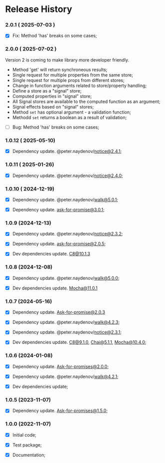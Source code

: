 # Release History

### 2.0.1 ( 2025-07-03 )
- [x] Fix: Method 'has' breaks on some cases;


### 2.0.0 ( 2025-07-02 )
Version 2 is coming to make library more developer friendly.
- Method 'get' will return synchroneous results;
- Single request for multiple properties from the same store;
- Single request for multiple props from different stores;
- Change in function arguments related to store/property handling;
- Define a store as a "signal" store;
- Computed properties in "signal" store;
- All Signal stores are available to the computed function as an argument;
- Signal effects based on "signal" stores;
- Method `set` has optional argument - a validation function;
- Methodd `set` returns a boolean as a result of validation;
- [ ] Bug: Method 'has' breaks on some cases;





### 1.0.12 ( 2025-05-10)
- [x] Dependency update. @peter.naydenov/notice@2.4.1;



### 1.0.11 ( 2025-01-26)
- [x] Dependency update. @peter.naydenov/notice@2.4.0;



### 1.0.10 ( 2024-12-19)
- [x] Dependency update. @peter.naydenov/walk@5.0.1;
- [x] Dependency update. ask-for-promise@3.0.1;


### 1.0.9 (2024-12-13)
- [x] Dependency update. @peter.naydenov/notice@2.3.2;
- [x] Dependency update. ask-for-promise@2.0.5;
- [x] Dev dependencies update. C8@10.1.3



### 1.0.8 (2024-12-08)
- [x] Dependency update. @peter.naydenov/walk@5.0.0;
- [x] Dev dependencies update. Mocha@11.0.1



### 1.0.7 (2024-05-16)
- [x] Dependency update. Ask-for-promise@2.0.3
- [x] Dependency update. @peter.naydenov/walk@4.2.3;
- [x] Dependency update. @peter.naydenov/notice@2.3.1;
- [x] Dev dependencies update. C8@9.1.0, Chai@5.1.1, Mocha@10.4.0;



### 1.0.6 (2024-01-08)
- [x] Dependency update. Ask-for-promises@2.0.0;
- [x] Dependency update. @peter.naydenov/walk@4.2.1;
- [x] Dev dependencies update;


### 1.0.5 (2023-11-07)
- [x] Dependency update. Ask-for-promises@1.5.0;



### 1.0.0 (2022-11-07)
 - [x] Initial code;
 - [x] Test package;
 - [x] Documentation;

